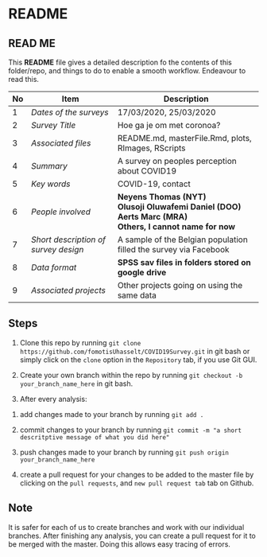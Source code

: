 README
================

## READ ME

This **README** file gives a detailed description fo the contents of
this folder/repo, and things to do to enable a smooth workflow.
Endeavour to read this.

| No | Item                                 | Description                                                                                                                      |
| -- | ------------------------------------ | -------------------------------------------------------------------------------------------------------------------------------- |
| 1  | *Dates of the surveys*               | 17/03/2020, 25/03/2020                                                                                                           |
| 2  | *Survey Title*                       | Hoe ga je om met coronoa?                                                                                                        |
| 3  | *Associated files*                   | README.md, masterFile.Rmd, plots, RImages, RScripts                                                                              |
| 4  | *Summary*                            | A survey on peoples perception about COVID19                                                                                     |
| 5  | *Key words*                          | COVID-19, contact                                                                                                                |
| 6  | *People involved*                    | **Neyens Thomas (NYT)** **<br> Olusoji Oluwafemi Daniel (DOO)** **<br> Aerts Marc (MRA)** **<br> Others, I cannot name for now** |
| 7  | *Short description of survey design* | A sample of the Belgian population filled the survey via Facebook                                                                |
| 8  | *Data format*                        | **SPSS sav files in folders stored on google drive**                                                                             |
| 9  | *Associated projects*                | Other projects going on using the same data                                                                                      |

## Steps

1.  Clone this repo by running `git clone
    https://github.com/fomotisUhasselt/COVID19Survey.git` in git bash or
    simply click on the `clone` option in the `Repository` tab, if you
    use Git GUI.

2.  Create your own branch within the repo by running `git checkout -b
    your_branch_name_here` in git bash.

3.  After every analysis:

<!-- end list -->

1.  add changes made to your branch by running `git add .`

2.  commit changes to your branch by running `git commit -m "a short
    descritptive message of what you did here"`

3.  push changes made to your branch by running `git push origin
    your_branch_name_here`

4.  create a pull request for your changes to be added to the master
    file by clicking on the `pull requests`, and `new pull request tab`
    tab on Github.

## Note

It is safer for each of us to create branches and work with our
individual branches. After finishing any analysis, you can create a pull
request for it to be merged with the master. Doing this allows easy
tracing of errors.
